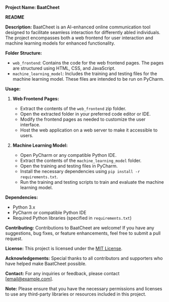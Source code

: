**Project Name: BaatCheet**

**README**

**Description:**
BaatCheet is an AI-enhanced online communication tool designed to facilitate seamless interaction for differently abled individuals. The project encompasses both a web frontend for user interaction and machine learning models for enhanced functionality.

**Folder Structure:**
- `web_frontend`: Contains the code for the web frontend pages. The pages are structured using HTML, CSS, and JavaScript.
- `machine_learning_model`: Includes the training and testing files for the machine learning model. These files are intended to be run on PyCharm.

**Usage:**
1. **Web Frontend Pages:**
   - Extract the contents of the `web_frontend` zip folder.
   - Open the extracted folder in your preferred code editor or IDE.
   - Modify the frontend pages as needed to customize the user interface.
   - Host the web application on a web server to make it accessible to users.

2. **Machine Learning Model:**
   - Open PyCharm or any compatible Python IDE.
   - Extract the contents of the `machine_learning_model` folder.
   - Open the training and testing files in PyCharm.
   - Install the necessary dependencies using `pip install -r requirements.txt`.
   - Run the training and testing scripts to train and evaluate the machine learning model.

**Dependencies:**
- Python 3.x
- PyCharm or compatible Python IDE
- Required Python libraries (specified in `requirements.txt`)

**Contributing:**
Contributions to BaatCheet are welcome! If you have any suggestions, bug fixes, or feature enhancements, feel free to submit a pull request.

**License:**
This project is licensed under the [MIT License](LICENSE).

**Acknowledgements:**
Special thanks to all contributors and supporters who have helped make BaatCheet possible.

**Contact:**
For any inquiries or feedback, please contact [email@example.com].

**Note:**
Please ensure that you have the necessary permissions and licenses to use any third-party libraries or resources included in this project.
